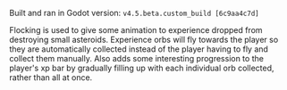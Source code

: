 Built and ran in Godot version: `v4.5.beta.custom_build [6c9aa4c7d]`

Flocking is used to give some animation to experience dropped from destroying small asteroids. Experience orbs will fly towards the player so they are automatically collected instead of the player having to fly and collect them manually. Also adds some interesting progression to the player's xp bar by gradually filling up with each individual orb collected, rather than all at once.
